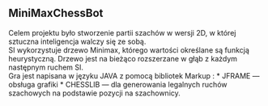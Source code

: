 ## MiniMaxChessBot

Celem projektu było stworzenie partii szachów w wersji 2D, w której sztuczna inteligencja walczy się ze sobą. <br/>
SI wykorzystuje drzewo Minimax, którego wartości określane są funkcją heurystyczną. Drzewo jest na bieżąco rozszerzane w głąb z każdym następnym ruchem SI. <br/>
Gra jest napisana w języku JAVA z pomocą bibliotek 
Markup :  * JFRAME — obsługa grafiki
          * CHESSLIB — dla generowania legalnych ruchów szachowych na podstawie pozycji na szachownicy.
